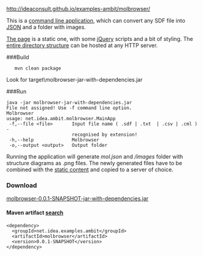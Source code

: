 http://ideaconsult.github.io/examples-ambit/molbrowser/


This is a [command line application](https://github.com/ideaconsult/examples-ambit/tree/master/molbrowser), 
which can convert any SDF file into [JSON](http://ideaconsult.github.io/examples-ambit/molbrowser/mol.json) 
and a folder with images. 

[The page](http://ideaconsult.github.io/examples-ambit/molbrowser/) is  a static one,
with some [jQuery](http://jquery.com/) scripts and a bit of styling. The [entire directory structure](https://github.com/ideaconsult/examples-ambit/tree/master/molbrowser/src/main/resources/webapp) can be hosted at any HTTP server.


###Build

````
   mvn clean package
````

Look for target\molbrowser-jar-with-dependencies.jar

###Run
````
java -jar molbrowser-jar-with-dependencies.jar
File not assigned! Use -f command line option.
Molbrowser
usage: net.idea.ambit.molbrowser.MainApp
 -f,--file <file>       Input file name ( .sdf | .txt  | .csv | .cml ) -
                        recognised by extension!
 -h,--help              Molbrowser
 -o,--output <output>   Output folder
````

Running the application will generate *mol.json* and */images* folder with structure diagrams as .png files.
The newly generated files have to be combined with the [static content](https://github.com/ideaconsult/examples-ambit/tree/master/molbrowser/src/main/resources/webapp)
and copied to a server of choice.

### Download

   [molbrowser-0.0.1-SNAPSHOT-jar-with-dependencies.jar](http://ambit.uni-plovdiv.bg:8083/nexus/content/repositories/snapshots/net/idea/examples/ambit/molbrowser/0.0.1-SNAPSHOT/molbrowser-0.0.1-20131025.084507-1-jar-with-dependencies.jar)

#### Maven artifact [search](http://ambit.uni-plovdiv.bg:8083/nexus/index.html#nexus-search;quick~molbrowser)

````
<dependency>
  <groupId>net.idea.examples.ambit</groupId>
  <artifactId>molbrowser</artifactId>
  <version>0.0.1-SNAPSHOT</version>
</dependency>
````


